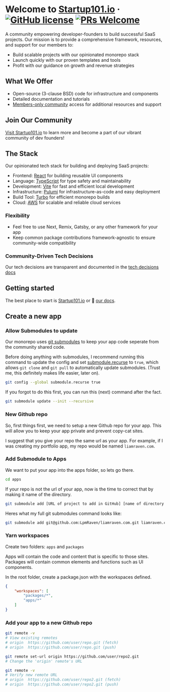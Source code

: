 
# Welcome to [Startup101.io](https://startup101.io/) &middot; [![GitHub license](https://img.shields.io/badge/License-BSD--3--Clause-blue)](https://github.com/LpmRaven/startup101.io/blob/main/LICENSE) [![PRs Welcome](https://img.shields.io/badge/PRs-welcome-brightgreen.svg)](https://docs.github.com/en/pull-requests/collaborating-with-pull-requests/proposing-changes-to-your-work-with-pull-requests/creating-a-pull-request)

A community empowering developer-founders to build successful SaaS projects. Our mission is to provide a comprehensive framework, resources, and support for our members to:
- Build scalable projects with our opinionated monorepo stack
- Launch quickly with our proven templates and tools
- Profit with our guidance on growth and revenue strategies

## What We Offer
- Open-source (3-clause BSD) code for infrastructure and components
- Detailed documentation and tutorials
- [Members-only community](https://startup101.io/) access for additional resources and support

## Join Our Community
[Visit Startup101.io](https://startup101.io/) to learn more and become a part of our vibrant community of dev founders!

## The Stack
Our opinionated tech stack for building and deploying SaaS projects:
- Frontend: [React](https://react.dev/) for building reusable UI components
- Language: [TypeScript](https://www.typescriptlang.org/) for type safety and maintainability
- Development: [Vite](https://vitejs.dev/) for fast and efficient local development
- Infrastructure: [Pulumi](https://www.pulumi.com/) for infrastructure-as-code and easy deployment
- Build Tool: [Turbo](https://turbo.build/) for efficient monorepo builds
- Cloud: [AWS](https://aws.amazon.com/) for scalable and reliable cloud services

### Flexibility
- Feel free to use Next, Remix, Gatsby, or any other framework for your app
- Keep common package contributions framework-agnostic to ensure community-wide compatibility

### Community-Driven Tech Decisions
Our tech decisions are transparent and documented in the [tech decisions docs](https://startup101.io/docs/)




## Getting started

The best place to start is [Startup101.io](https://startup101.io/) or 📖 [our docs](https://startup101.io/docs/).


## Create a new app


### Allow Submodules to update

Our monorepo uses [git submodules](https://git-scm.com/book/en/v2/Git-Tools-Submodules) to keep your app code seperate from the community shared code.

Before doing anything with submodules, I recommend running this command to update the config and set [submodule.recurse](https://blog.bitsrc.io/how-to-utilize-submodules-within-git-repos-5dfdd1c62d09#:~:text=config%20and%20set-,submodule.recurse,-to%20true%2C%20which) to `true`, which allows `git clone` and `git pull` to automatically update submodules. (Trust me, this definitely makes life easier, later on).

```bash
git config --global submodule.recurse true
```

If you forgot to do this first, you can run this (next) command after the fact.

```bash
git submodule update --init --recursive
```

### New Github repo

So, first things first, we need to setup a new Github repo for your app. This will allow you to keep your app private and prevent copy-cat sites.

I suggest that you give your repo the same url as your app. For example, if I was creating my portfolio app, my repo would be named `liamraven.com`.

### Add Submodule to Apps

We want to put your app into the apps folder, so lets go there.

```bash
cd apps
```

If your repo is not the url of your app, now is the time to correct that by making it name of the directory.

```bash
git submodule add [URL of project to add in GitHub] [name of directory you want to see in the project]
```

Heres what my full git submodules command looks like:

```bash
git submodule add git@github.com:LpmRaven/liamraven.com.git liamraven.com
```

### Yarn workspaces

Create two folders: `apps` and `packages`

Apps will contain the code and content that is specific to those sites.
Packages will contain common elements and functions such as UI components.

In the root folder, create a package.json with the workspaces defined.
```json
{
    "workspaces": [
        "packages/*",
        "apps/*"
    ]
}
```


### Add your app to a new Github repo

```bash
git remote -v
# View existing remotes
# origin  https://github.com/user/repo.git (fetch)
# origin  https://github.com/user/repo.git (push)

git remote set-url origin https://github.com/user/repo2.git
# Change the 'origin' remote's URL

git remote -v
# Verify new remote URL
# origin  https://github.com/user/repo2.git (fetch)
# origin  https://github.com/user/repo2.git (push)
```

